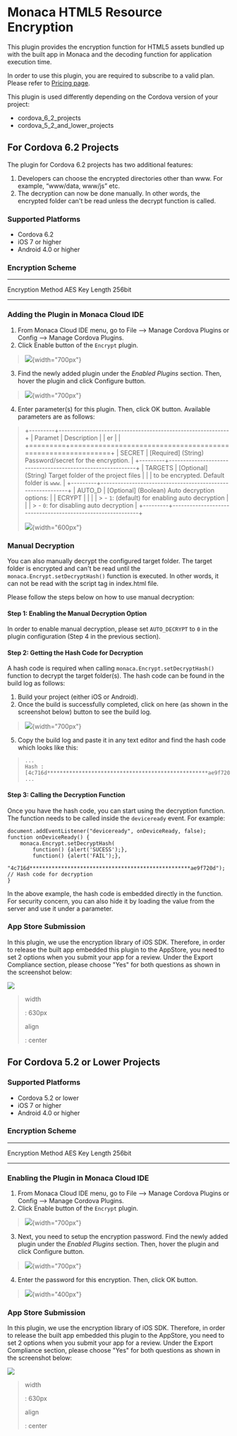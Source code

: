 Monaca HTML5 Resource Encryption
================================

This plugin provides the encryption function for HTML5 assets bundled up
with the built app in Monaca and the decoding function for application
execution time.

<div class="admonition note">

In order to use this plugin, you are required to subscribe to a valid
plan. Please refer to [Pricing page](https://monaca.io/pricing.html).

</div>

This plugin is used differently depending on the Cordova version of your
project:

-   cordova\_6\_2\_projects
-   cordova\_5\_2\_and\_lower\_projects

For Cordova 6.2 Projects
------------------------

The plugin for Cordova 6.2 projects has two additional features:

1.  Developers can choose the encrypted directories other than www. For
    example, “www/data, www/js” etc.
2.  The decryption can now be done manually. In other words, the
    encrypted folder can't be read unless the decrypt function is
    called.

### Supported Platforms

-   Cordova 6.2
-   iOS 7 or higher
-   Android 4.0 or higher

### Encryption Scheme

  ------------------- --------
  Encryption Method   AES
  Key Length          256bit
  ------------------- --------

### Adding the Plugin in Monaca Cloud IDE

1.  From Monaca Cloud IDE menu, go to File --&gt; Manage Cordova Plugins
    or Config --&gt; Manage Cordova Plugins.
2.  Click Enable button of the `Encrypt` plugin.

> ![](images/html5_resource_encryption/5.png){width="700px"}

3.  Find the newly added plugin under the *Enabled Plugins* section.
    Then, hover the plugin and click Configure button.

> ![](images/html5_resource_encryption/6.png){width="700px"}

4.  Enter parameter(s) for this plugin. Then, click OK button. Available
    parameters are as follows:

> +---------+------------------------------------------------------------+
> | Paramet | Description                                                |
> | er      |                                                            |
> +=========+============================================================+
> | SECRET  | \[Required\] (String) Password/secret for the encryption.  |
> +---------+------------------------------------------------------------+
> | TARGETS | \[Optional\] (String) Target folder of the project files   |
> |         | to be encrypted. Default folder is `www`.                  |
> +---------+------------------------------------------------------------+
> | AUTO\_D | \[Optional\] (Boolean) Auto decryption options:            |
> | ECRYPT  |                                                            |
> |         | > -   `1`: (default) for enabling auto decryption          |
> |         | > -   `0`: for disabling auto decryption                   |
> +---------+------------------------------------------------------------+
>
> ![](images/html5_resource_encryption/7.png){width="600px"}

### Manual Decryption

You can also manually decrypt the configured target folder. The target
folder is encrypted and can't be read until the
`monaca.Encrypt.setDecryptHash()` function is executed. In other words,
it can not be read with the script tag in index.html file.

Please follow the steps below on how to use manual decryption:

#### Step 1: Enabling the Manual Decryption Option

In order to enable manual decryption, please set `AUTO_DECRYPT` to `0`
in the plugin configuration (Step 4 in the previous section).

#### Step 2: Getting the Hash Code for Decryption

A hash code is required when calling `monaca.Encrypt.setDecryptHash()`
function to decrypt the target folder(s). The hash code can be found in
the build log as follows:

1.  Build your project (either iOS or Android).
2.  Once the build is successfully completed, click on here (as shown in
    the screenshot below) button to see the build log.

> ![](images/html5_resource_encryption/8.png){width="700px"}

5.  Copy the build log and paste it in any text editor and find the hash
    code which looks like this:

> ``` {.sourceCode .javascript}
> ...
> Hash : [4c716d***************************************************ae9f720d]
> ...
> ```

#### Step 3: Calling the Decryption Function

Once you have the hash code, you can start using the decryption
function. The function needs to be called inside the `deviceready`
event. For example:

``` {.sourceCode .javascript}
document.addEventListener("deviceready", onDeviceReady, false);
function onDeviceReady() {
    monaca.Encrypt.setDecryptHash(
        function() {alert('SUCESS');},
        function() {alert('FAIL');},
    "4c716d***************************************************ae9f720d"); // Hash code for decryption
}
```

<div class="admonition note">

In the above example, the hash code is embedded directly in the
function. For security concern, you can also hide it by loading the
value from the server and use it under a parameter.

</div>

### App Store Submission

In this plugin, we use the encryption library of iOS SDK. Therefore, in
order to release the built app embedded this plugin to the AppStore, you
need to set 2 options when you submit your app for a review. Under the
Export Compliance section, please choose "Yes" for both questions as
shown in the screenshot below:

![](images/html5_resource_encryption/4.png)

> width
>
> :   630px
>
> align
>
> :   center
>
For Cordova 5.2 or Lower Projects
---------------------------------

### Supported Platforms

-   Cordova 5.2 or lower
-   iOS 7 or higher
-   Android 4.0 or higher

### Encryption Scheme

  ------------------- --------
  Encryption Method   AES
  Key Length          256bit
  ------------------- --------

### Enabling the Plugin in Monaca Cloud IDE

1.  From Monaca Cloud IDE menu, go to File --&gt; Manage Cordova Plugins
    or Config --&gt; Manage Cordova Plugins.
2.  Click Enable button of the `Encrypt` plugin.

> ![](images/html5_resource_encryption/1.png){width="700px"}

3.  Next, you need to setup the encryption password. Find the newly
    added plugin under the *Enabled Plugins* section. Then, hover the
    plugin and click Configure button.

> ![](images/html5_resource_encryption/2.png){width="700px"}

4.  Enter the password for this encryption. Then, click OK button.

> ![](images/html5_resource_encryption/3.png){width="400px"}

### App Store Submission

In this plugin, we use the encryption library of iOS SDK. Therefore, in
order to release the built app embedded this plugin to the AppStore, you
need to set 2 options when you submit your app for a review. Under the
Export Compliance section, please choose "Yes" for both questions as
shown in the screenshot below:

![](images/html5_resource_encryption/4.png)

> width
>
> :   630px
>
> align
>
> :   center
>

